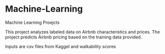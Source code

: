 # Machine-Learning
Machine Learning Proejcts

This project analyzes labeled data on Airbnb characteristics and prices. The project predicts Airbnb pricing based on the training data provided. 

Inputs are csv files from Kaggel and walkability scores 
